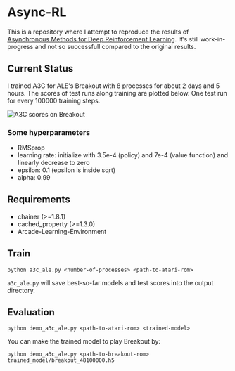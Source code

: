 # Async-RL

This is a repository where I attempt to reproduce the results of [Asynchronous Methods for Deep Reinforcement Learning](http://arxiv.org/abs/1602.01783). It's still work-in-progress and not so successfull compared to the original results.

## Current Status

I trained A3C for ALE's Breakout with 8 processes for about 2 days and 5 hours. The scores of test runs along training are plotted below. One test run for every 100000 training steps.

![A3C scores on Breakout](https://raw.githubusercontent.com/muupan/async-rl/master/trained_model/breakout_scores.png)

### Some hyperparameters

- RMSprop
 - learning rate: initialize with 3.5e-4 (policy) and 7e-4 (value function) and linearly decrease to zero
 - epsilon: 0.1 (epsilon is inside sqrt)
 - alpha: 0.99

## Requirements

- chainer (>=1.8.1)
- cached_property (>=1.3.0)
- Arcade-Learning-Environment

## Train

```
python a3c_ale.py <number-of-processes> <path-to-atari-rom>
```

`a3c_ale.py` will save best-so-far models and test scores into the output directory.

## Evaluation

```
python demo_a3c_ale.py <path-to-atari-rom> <trained-model>
```

You can make the trained model to play Breakout by:

```
python demo_a3c_ale.py <path-to-breakout-rom> trained_model/breakout_48100000.h5
```
